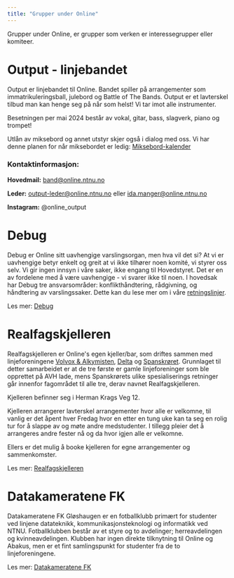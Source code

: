 ```yaml
---
title: "Grupper under Online"
---
```


Grupper under Online, er grupper som verken er interessegrupper eller komiteer. 




# Output - linjebandet
Output er linjebandet til Online. Bandet spiller på arrangementer som immatrikuleringsball, julebord og Battle of The Bands. Output er et lavterskel tilbud man kan henge seg på når som helst! Vi tar imot alle instrumenter.

Besetningen per mai 2024 består av vokal, gitar, bass, slagverk, piano og trompet! 

Utlån av miksebord og annet utstyr skjer også i dialog med oss. Vi har denne planen for når miksebordet er ledig: [Miksebord-kalender](https://docs.google.com/spreadsheets/d/1lfR09p7ll-hVHNL_dVR7feaoIHRt-uTqzVR_KURI-UM/edit?usp=sharing)

 
### **Kontaktinformasjon:**
**Hovedmail:** band@online.ntnu.no

**Leder:** output-leder@online.ntnu.no eller ida.manger@online.ntnu.no

**Instagram:** @online_output

# Debug
Debug er Online sitt uavhengige varslingsorgan, men hva vil det si? At vi er uavhengige betyr enkelt og greit at vi ikke tilhører noen komité, vi styrer oss selv. Vi gir ingen innsyn i våre saker, ikke engang til Hovedstyret. Det er en av fordelene med å være uavhengige - vi svarer ikke til noen. I hovedsak har Debug tre ansvarsområder: konflikthåndtering, rådgivning, og håndtering av varslingssaker. Dette kan du lese mer om i våre [retningslinjer](https://old.online.ntnu.no/wiki/online/info/innsikt-og-interface/retningslinjer/debug/).

Les mer: [Debug](https://old.online.ntnu.no/wiki/online/historie/debug/)


# Realfagskjelleren 
Realfagskjelleren er Online's egen kjeller/bar, som driftes sammen med linjeforeningene [Volvox & Alkymisten](http://www.volvox.no/), [Delta](https://www.deltahouse.no/) og [Spanskrøret](http://www.spanskroret.no). 
Grunnlaget til detter samarbeidet er at de tre første er gamle linjeforeninger som ble opprettet på AVH lade, mens Spanskrørets ulike spesialiserings retninger går innenfor fagområdet til alle tre, derav navnet Realfagskjelleren.

Kjelleren befinner seg i Herman Krags Veg 12. 

Kjelleren arrangerer lavterskel arrangementer hvor alle er velkomne, til vanlig er det åpent hver Fredag hvor en etter en tung uke kan ta seg en rolig tur for å slappe av og møte andre medstudenter. I tillegg pleier det å arrangeres andre fester nå og da hvor igjen alle er velkomne.

Ellers er det mulig å booke kjelleren for egne arrangementer og sammenkomster. 

Les mer: [Realfagskjelleren](https://old.online.ntnu.no/wiki/online/realfagskjelleren/)

# Datakameratene FK
Datakameratene FK Gløshaugen er en fotballklubb primært for studenter ved linjene datateknikk, kommunikasjonsteknologi og informatikk ved NTNU. 
Fotballklubben består av et styre og to avdelinger; herreavdelingen og kvinneavdelingen. 
Klubben har ingen direkte tilknytning til Online og Abakus, men er et fint samlingspunkt for studenter fra de to linjeforeningene. 
 
Les mer: [Datakameratene FK](https://old.online.ntnu.no/wiki/online/datakameratenefk/)